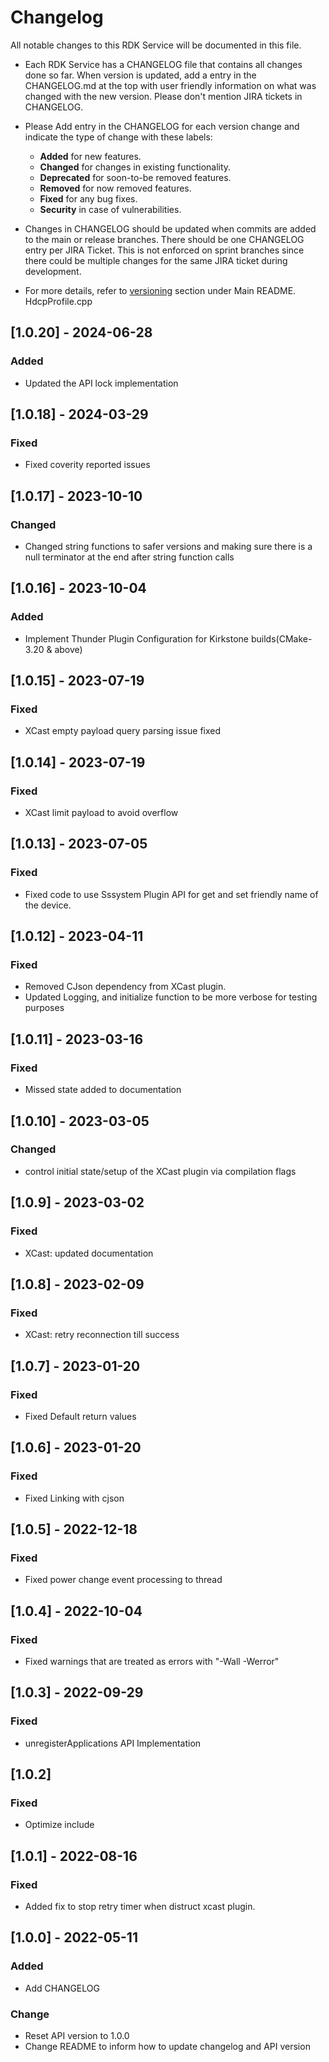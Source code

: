 # Changelog

All notable changes to this RDK Service will be documented in this file.

* Each RDK Service has a CHANGELOG file that contains all changes done so far. When version is updated, add a entry in the CHANGELOG.md at the top with user friendly information on what was changed with the new version. Please don't mention JIRA tickets in CHANGELOG. 

* Please Add entry in the CHANGELOG for each version change and indicate the type of change with these labels:
    * **Added** for new features.
    * **Changed** for changes in existing functionality.
    * **Deprecated** for soon-to-be removed features.
    * **Removed** for now removed features.
    * **Fixed** for any bug fixes.
    * **Security** in case of vulnerabilities.

* Changes in CHANGELOG should be updated when commits are added to the main or release branches. There should be one CHANGELOG entry per JIRA Ticket. This is not enforced on sprint branches since there could be multiple changes for the same JIRA ticket during development. 

* For more details, refer to [versioning](https://github.com/rdkcentral/rdkservices#versioning) section under Main README.
HdcpProfile.cpp

## [1.0.20] - 2024-06-28
### Added
- Updated the API lock implementation

## [1.0.18] - 2024-03-29
### Fixed
- Fixed coverity reported issues

## [1.0.17] - 2023-10-10
### Changed
- Changed string functions to safer versions and making sure there is a null terminator at the end after string function calls

## [1.0.16] - 2023-10-04
### Added
- Implement Thunder Plugin Configuration for Kirkstone builds(CMake-3.20 & above)

## [1.0.15] - 2023-07-19
### Fixed
- XCast empty payload query parsing issue fixed

## [1.0.14] - 2023-07-19
### Fixed
- XCast limit payload to avoid overflow

## [1.0.13] - 2023-07-05
### Fixed
- Fixed code to use Sssystem Plugin API for  get and set friendly name of the device.

## [1.0.12] - 2023-04-11
### Fixed
- Removed CJson dependency from XCast plugin.
- Updated Logging, and initialize function to be more verbose for testing purposes

## [1.0.11] - 2023-03-16
### Fixed
- Missed state added to documentation

## [1.0.10] - 2023-03-05
### Changed
- control initial state/setup of the XCast plugin via compilation flags

## [1.0.9] - 2023-03-02
### Fixed
- XCast: updated documentation

## [1.0.8] - 2023-02-09
### Fixed
- XCast: retry reconnection till success

## [1.0.7] - 2023-01-20
### Fixed
- Fixed Default return values

## [1.0.6] - 2023-01-20
### Fixed
- Fixed Linking with cjson

## [1.0.5] - 2022-12-18
### Fixed
- Fixed power change event processing to thread 

## [1.0.4] - 2022-10-04
### Fixed
- Fixed warnings that are treated as errors with "-Wall -Werror"

## [1.0.3] - 2022-09-29
### Fixed
- unregisterApplications API Implementation

## [1.0.2]
### Fixed
- Optimize include

## [1.0.1] - 2022-08-16
### Fixed
- Added fix to stop retry timer when distruct xcast plugin.

## [1.0.0] - 2022-05-11
### Added
- Add CHANGELOG

### Change
- Reset API version to 1.0.0
- Change README to inform how to update changelog and API version
